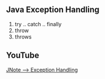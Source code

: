 ## Java Exception Handling

1. try .. catch .. finally
2. throw
3. throws

## YouTube

[JNote --> Exception Handling](https://www.youtube.com/watch?v=q49UtIDL7ps&list=PLUAPloemj66OL_CpVCj5XKVWMPnEcOXOZ)